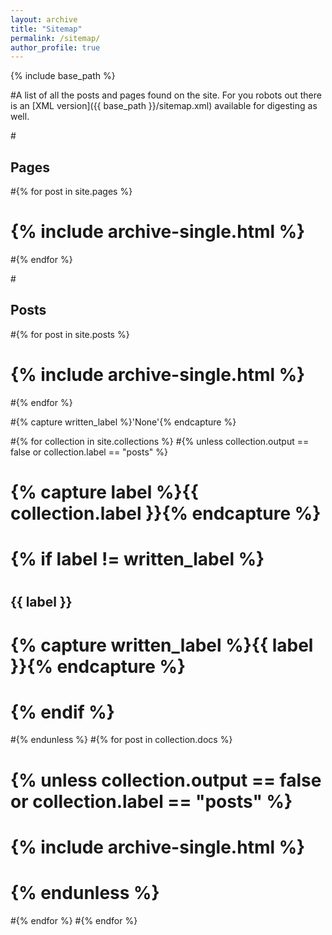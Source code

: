 ```yaml
---
layout: archive
title: "Sitemap"
permalink: /sitemap/
author_profile: true
---
```


{% include base_path %}

#A list of all the posts and pages found on the site. For you robots out there is an [XML version]({{ base_path }}/sitemap.xml) available for digesting as well.

#<h2>Pages</h2>
#{% for post in site.pages %}
#  {% include archive-single.html %}
#{% endfor %}

#<h2>Posts</h2>
#{% for post in site.posts %}
#  {% include archive-single.html %}
#{% endfor %}

#{% capture written_label %}'None'{% endcapture %}

#{% for collection in site.collections %}
#{% unless collection.output == false or collection.label == "posts" %}
#  {% capture label %}{{ collection.label }}{% endcapture %}
#  {% if label != written_label %}
#  <h2>{{ label }}</h2>
#  {% capture written_label %}{{ label }}{% endcapture %}
#  {% endif %}
#{% endunless %}
#{% for post in collection.docs %}
#  {% unless collection.output == false or collection.label == "posts" %}
#  {% include archive-single.html %}
#  {% endunless %}
#{% endfor %}
#{% endfor %}
